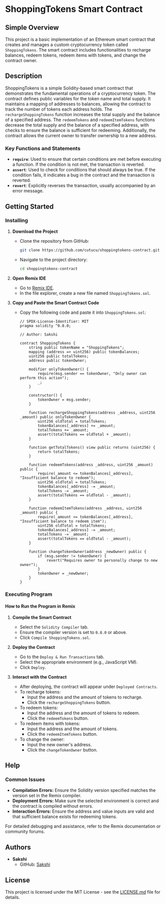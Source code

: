 # ShoppingTokens Smart Contract

## Simple Overview
This project is a basic implementation of an Ethereum smart contract that creates and manages a custom cryptocurrency token called `ShoppingTokens`. The smart contract includes functionalities to recharge balances, redeem tokens, redeem items with tokens, and change the contract owner.

## Description
ShoppingTokens is a simple Solidity-based smart contract that demonstrates the fundamental operations of a cryptocurrency token. The contract defines public variables for the token name and total supply. It maintains a mapping of addresses to balances, allowing the contract to track the number of tokens each address holds. The `rechargeShoppingTokens` function increases the total supply and the balance of a specified address. The `redeemTokens` and `redeemItemTokens` functions decrease the total supply and the balance of a specified address, with checks to ensure the balance is sufficient for redeeming. Additionally, the contract allows the current owner to transfer ownership to a new address.

### Key Functions and Statements
- **`require`**: Used to ensure that certain conditions are met before executing a function. If the condition is not met, the transaction is reverted.
- **`assert`**: Used to check for conditions that should always be true. If the condition fails, it indicates a bug in the contract and the transaction is reverted.
- **`revert`**: Explicitly reverses the transaction, usually accompanied by an error message.

## Getting Started

### Installing
1. **Download the Project**
   - Clone the repository from GitHub:
     ```sh
     git clone https://github.com/cutucu/shoppingtokens-contract.git
     ```
   - Navigate to the project directory:
     ```sh
     cd shoppingtokens-contract
     ```

2. **Open Remix IDE**
   - Go to [Remix IDE](https://remix.ethereum.org/).
   - In the file explorer, create a new file named `ShoppingTokens.sol`.

3. **Copy and Paste the Smart Contract Code**
   - Copy the following code and paste it into `ShoppingTokens.sol`:
     ```solidity
     // SPDX-License-Identifier: MIT
     pragma solidity ^0.8.0;

     // Author: Sakshi

     contract ShoppingTokens {
         string public tokenName = "ShoppingTokens";
         mapping (address => uint256) public tokenBalances;
         uint256 public totalTokens;
         address public tokenOwner;

         modifier onlyTokenOwner() {
             require(msg.sender == tokenOwner, "Only owner can perform this action");
             _;
         }

         constructor() {
             tokenOwner = msg.sender;
         }

         function rechargeShoppingTokens(address _address, uint256 _amount) public onlyTokenOwner {
             uint256 oldTotal = totalTokens;
             tokenBalances[_address] += _amount;
             totalTokens += _amount;
             assert(totalTokens == oldTotal + _amount);
         }

         function getTotalTokens() view public returns (uint256) {
             return totalTokens;
         }

         function redeemTokens(address _address, uint256 _amount) public {
             require(_amount <= tokenBalances[_address], "Insufficient balance to redeem");
             uint256 oldTotal = totalTokens;
             tokenBalances[_address] -= _amount;
             totalTokens -= _amount;
             assert(totalTokens == oldTotal - _amount);
         }

         function redeemItemTokens(address _address, uint256 _amount) public {
             require(_amount <= tokenBalances[_address], "Insufficient balance to redeem item");
             uint256 oldTotal = totalTokens;
             tokenBalances[_address] -= _amount;
             totalTokens -= _amount;
             assert(totalTokens == oldTotal - _amount);
         }

         function changeTokenOwner(address _newOwner) public {
             if (msg.sender != tokenOwner) {
                 revert("Requires owner to personally change to new owner");
             }
             tokenOwner = _newOwner;
         }
     }
     ```

### Executing Program

#### How to Run the Program in Remix
1. **Compile the Smart Contract**
   - Select the `Solidity Compiler` tab.
   - Ensure the compiler version is set to `0.8.0` or above.
   - Click `Compile ShoppingTokens.sol`.

2. **Deploy the Contract**
   - Go to the `Deploy & Run Transactions` tab.
   - Select the appropriate environment (e.g., JavaScript VM).
   - Click `Deploy`.

3. **Interact with the Contract**
   - After deploying, the contract will appear under `Deployed Contracts`.
   - To recharge tokens:
     - Input the address and the amount of tokens to recharge.
     - Click the `rechargeShoppingTokens` button.
   - To redeem tokens:
     - Input the address and the amount of tokens to redeem.
     - Click the `redeemTokens` button.
   - To redeem items with tokens:
     - Input the address and the amount of tokens.
     - Click the `redeemItemTokens` button.
   - To change the owner:
     - Input the new owner's address.
     - Click the `changeTokenOwner` button.

## Help

### Common Issues
- **Compilation Errors:** Ensure the Solidity version specified matches the version set in the Remix compiler.
- **Deployment Errors:** Make sure the selected environment is correct and the contract is compiled without errors.
- **Interaction Errors:** Ensure the address and value inputs are valid and that sufficient balance exists for redeeming tokens.

For detailed debugging and assistance, refer to the Remix documentation or community forums.

## Authors
- **Sakshi**
  - GitHub: [Sakshi](https://github.com/cutucu)

## License
This project is licensed under the MIT License - see the [LICENSE.md](LICENSE.md) file for details.
